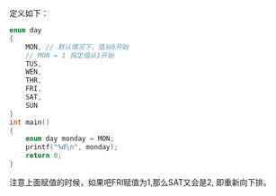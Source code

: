 定义如下：
```c
enum day
{
    MON, // 默认情况下，值从0开始
    // MON = 1 指定值从1开始
    TUS,
    WEN,
    THR,
    FRI,
    SAT,
    SUN
}
int main()
{
    enum day monday = MON;
    printf("%d\n", monday);
    return 0;
}
```

注意上面赋值的时候，如果吧FRI赋值为1,那么SAT又会是2, 即重新向下排。